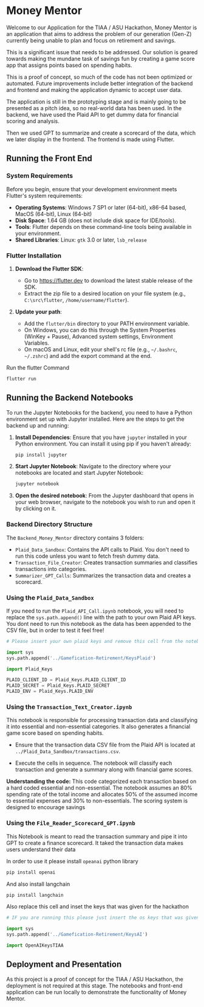 # Money Mentor

Welcome to our Application for the TIAA / ASU Hackathon, Money Mentor is an application that aims to address the problem of our generation (Gen-Z) currently being unable to plan and focus on retirement and savings.

This is a significant issue that needs to be addressed. Our solution is geared towards making the mundane task of savings fun by creating a game score app that assigns points based on spending habits.

This is a proof of concept, so much of the code has not been optimized or automated. Future improvements include better integration of the backend and frontend and making the application dynamic to accept user data.

The application is still in the prototyping stage and is mainly going to be presented as a pitch idea, so no real-world data has been used. In the backend, we have used the Plaid API to get dummy data for financial scoring and analysis.

Then we used GPT to summarize and create a scorecard of the data, which we later display in the frontend. The frontend is made using Flutter.

## Running the Front End

### System Requirements

Before you begin, ensure that your development environment meets Flutter's system requirements:

- **Operating Systems**: Windows 7 SP1 or later (64-bit), x86-64 based, MacOS (64-bit), Linux (64-bit)
- **Disk Space**: 1.64 GB (does not include disk space for IDE/tools).
- **Tools**: Flutter depends on these command-line tools being available in your environment.
- **Shared Libraries**: Linux: `gtk` 3.0 or later, `lsb_release`

### Flutter Installation

1. **Download the Flutter SDK**:
   - Go to https://flutter.dev to download the latest stable release of the SDK.
   - Extract the zip file to a desired location on your file system (e.g., `C:\src\flutter`, `/home/username/flutter`).

2. **Update your path**:
   - Add the `flutter/bin` directory to your PATH environment variable.
   - On Windows, you can do this through the System Properties (WinKey + Pause), Advanced system settings, Environment Variables.
   - On macOS and Linux, edit your shell's rc file (e.g., `~/.bashrc`, `~/.zshrc`) and add the export command at the end.

Run the flutter Command

```sh
flutter run
```

## Running the Backend Notebooks

To run the Jupyter Notebooks for the backend, you need to have a Python environment set up with Jupyter installed. Here are the steps to get the backend up and running:

1. **Install Dependencies**:
    Ensure that you have `jupyter` installed in your Python environment. You can install it using pip if you haven't already:

    ```sh
    pip install jupyter
    ```

2. **Start Jupyter Notebook**:
    Navigate to the directory where your notebooks are located and start Jupyter Notebook:

    ```sh
    jupyter notebook
    ```

3. **Open the desired notebook**:
    From the Jupyter dashboard that opens in your web browser, navigate to the notebook you wish to run and open it by clicking on it.

### Backend Directory Structure

The `Backend_Money_Mentor` directory contains 3 folders:

- `Plaid_Data_Sandbox`: Contains the API calls to Plaid. You don't need to run this code unless you want to fetch fresh dummy data.
- `Transaction_File_Creator`: Creates transaction summaries and classifies transactions into categories.
- `Summarizer_GPT_Calls`: Summarizes the transaction data and creates a scorecard.

### Using the `Plaid_Data_Sandbox`

If you need to run the `Plaid_API_Call.ipynb` notebook, you will need to replace the `sys.path.append()` line with the path to your own Plaid API keys. You dont need to run this notebook as the data has been appended to the CSV file, but in order to test it feel free!

```python
# Please insert your own plaid keys and remove this cell from the notebook

import sys
sys.path.append('../Gamefication-Retirement/KeysPlaid')

import Plaid_Keys

PLAID_CLIENT_ID = Plaid_Keys.PLAID_CLIENT_ID
PLAID_SECRET = Plaid_Keys.PLAID_SECRET
PLAID_ENV = Plaid_Keys.PLAID_ENV
```


### Using the `Transaction_Text_Creator.ipynb`

This notebook is responsible for processing transaction data and classifying it into essential and non-essential categories. It also generates a financial game score based on spending habits.

- Ensure that the transaction data CSV file from the Plaid API is located at `../Plaid_Data_Sandbox/transactions.csv`.

- Execute the cells in sequence. The notebook will classify each transaction and generate a summary along with financial game scores.

**Understanding the code:** This code categorized each transaction based on a hard coded essential and non-essential. The notebook assumes an 80% spending rate of the total income and allocates 50% of the assumed income to essential expenses and 30% to non-essentials. The scoring system is designed to encourage savings

### Using the `File_Reader_Scorecard_GPT.ipynb`

This Notebook is meant to read the transaction summary and pipe it into GPT to create a finance scorecard. It taked the transaction data makes users understand their data

In order to use it please install `opeanai` python library

```sh
pip install openai
```

And also install langchain

```sh
pip install langchain
```

Also replace this cell and inset the keys that was given for the hackathon

```python
# IF you are running this please just insert the os keys that was given

import sys
sys.path.append('../Gamefication-Retirement/KeysAI')

import OpenAIKeysTIAA
```

## Deployment and Presentation

As this project is a proof of concept for the TIAA / ASU Hackathon, the deployment is not required at this stage. The notebooks and front-end application can be run locally to demonstrate the functionality of Money Mentor.
